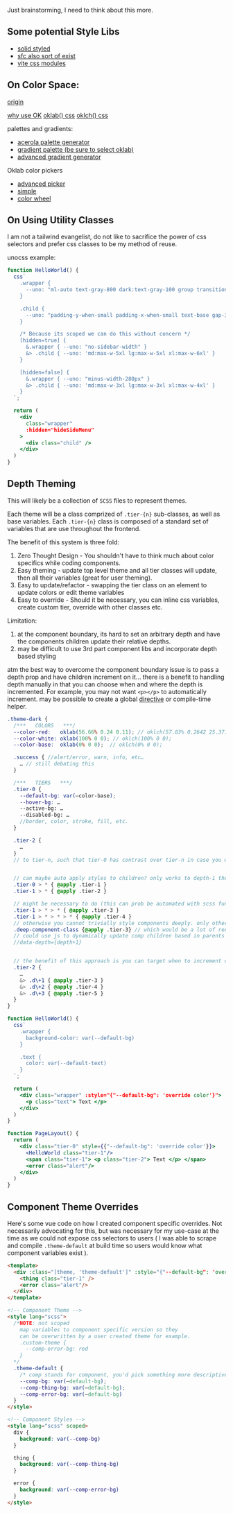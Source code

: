 Just brainstorming, I need to think about this more. 

## Some potential Style Libs
- [solid styled](https://github.com/lxsmnsyc/solid-styled)
- [sfc also sort of exist](https://github.com/lxsmnsyc/solid-sfc/blob/main/examples/counter/src/App.solid.tsx)
- [vite css modules](https://github.com/Bluskript/vite-plugin-inline-css-modules)
<!-- https://github.com/solidjs/solid-styled-jsx -->


## On Color Space:

[origin](https://bottosson.github.io/)

[why use OK](https://evilmartians.com/chronicles/oklch-in-css-why-quit-rgb-hsl)
[oklab() css](https://developer.mozilla.org/en-US/docs/Web/CSS/color_value/oklab)
[oklch() css](https://developer.mozilla.org/en-US/docs/Web/CSS/color_value/oklch)

palettes and gradients:
- [acerola palette generator](https://acerola.gg/colors.html)
- [gradient palette (be sure to select oklab)](https://colordesigner.io/gradient-generator)
- [advanced gradient generator](https://gradient.style/)

Oklab color pickers
- [advanced picker](https://oklch.com/)
- [simple](https://ok-color-picker.netlify.app/)
- [color wheel](https://observablehq.com/@shan/oklab-color-wheel)



## On Using Utility Classes

I am not a tailwind evangelist, do not like to sacrifice the power of css selectors and prefer css classes to be my method of reuse.

unocss example:
```jsx
function HelloWorld() {
  css`
    .wrapper {
      --uno: "ml-auto text-gray-800 dark:text-gray-100 group transition-all ease-in-out duration-500";
    }

    .child {
      --uno: "padding-y-when-small padding-x-when-small text-base gap-3 md:gap-6 m-auto p-4 md:py-3 flex transition-all ease-in-out duration-500"
    }

    /* Because its scoped we can do this without concern */
    [hidden=true] {
      &.wrapper { --uno: "no-sidebar-width" }
      &> .child { --uno: 'md:max-w-5xl lg:max-w-5xl xl:max-w-6xl' }
    }

    [hidden=false] {
      &.wrapper { --uno: "minus-width-280px" }
      &> .child { --uno: 'md:max-w-3xl lg:max-w-3xl xl:max-w-4xl' }
    }
  `;

  return (
    <div
      class="wrapper"
      :hidden="hideSideMenu"
    >
      <div class="child" />
    </div>
  )
}
```


## Depth Theming

This will likely be a collection of `SCSS` files to represent themes.

Each theme will be a class comprized of `.tier-{n}` sub-classes, as well as base variables.
Each `.tier-{n}` class is composed of a standard set of variables that are use throughout the frontend.

The benefit of this system is three fold:
1. Zero Thought Design - You shouldn't have to think much about color specifics while coding components.
2. Easy theming - update top level theme and all tier classes will update, then all their variables (great for user theming).
3. Easy to update/refactor - swapping the tier class on an element to update colors or edit theme variables
4. Easy to override - Should it be necessary, you can inline css variables, create custom tier, override with other classes etc.

Limitation:
1. at the component boundary, its hard to set an arbitrary depth and have the components children update their relative depths.
2. may be difficult to use 3rd part component libs and incorporate depth based styling

atm the best way to overcome the component boundary issue is to pass a depth prop and have children increment on it...
there is a benefit to handling depth manually in that you can choose when and where the depth is incremented.
For example, you may not want `<p></p>` to automatically increment.
may be possible to create a global [directive](https://docs.solidjs.com/references/api-reference/special-jsx-attributes/use_) or compile-time helper.

```scss
.theme-dark {
  /***   COLORS   ***/
  --color-red:   oklab(56.66% 0.24 0.11); // oklch(57.83% 0.2642 25.37)
  --color-white: oklab(100% 0 0); // oklch(100% 0 0);
  --color-base:  oklab(0% 0 0);  // oklch(0% 0 0);

  .success { //alert/error, warn, info, etc…
    … // still debating this
  }

  /***   TIERS   ***/
  .tier-0 {
    --default-bg: var(—color-base);
    --hover-bg: …
    --active-bg: …
    --disabled-bg: …
    //border, color, stroke, fill, etc.
  }

  .tier-2 {
    …
  }
  // to tier-n, such that tier-0 has contrast over tier-n in case you want to cycle depths via mod n


  // can maybe auto apply styles to children? only works to depth-1 tho as it is implicit...
  .tier-0 > * { @apply .tier-1 }
  .tier-1 > * { @apply .tier-2 }

  // might be necessary to do (this can prob be automated with scss functions):
  .tier-1 > * > * { @apply .tier-3 }
  .tier-1 > * > * > * { @apply .tier-4 }
  // otherwise you cannot trivially style components deeply. only other way is @apply scss
  .deep-component-class {@apply .tier-3} // which would be a lot of redundant code
  // could use js to dynamically update comp children based in parents given depth
  //data-depth={depth+1}


  // the benefit of this approach is you can target when to increment depth
  .tier-2 {
    …
    &> .d\+1 { @apply .tier-3 }
    &> .d\+2 { @apply .tier-4 }
    &> .d\+3 { @apply .tier-5 }
  }
}
```

```jsx
function HelloWorld() {
  css`
    .wrapper {
      background-color: var(--default-bg)
    }

    .text {
      color: var(--default-text)
    }
  `;

  return (
    <div class="wrapper" :style="{"--default-bg": 'override color'}">
      <p class="text"> Text </p>
    </div>
  )
}

function PageLayout() {
  return (
    <div class="tier-0" style={{"--default-bg": 'override color'}}>
      <HelloWorld class="tier-1"/>
      <span class="tier-1"> <p class="tier-2"> Text </p> </span>
      <error class="alert"/>
    </div>
  )
}
```


## Component Theme Overrides

Here's some vue code on how I created component specific overrides. 
Not necessarily advocating for this, but was necessary for my use-case at the time
as we could not expose css selectors to users 
(
  I was able to scrape and compile `.theme-default` at build time
  so users would know what component variables exist
).
```html
<template>
  <div :class="[theme, 'theme-default']" :style="{"--default-bg": 'override color'}">
    <thing class="tier-1" />
    <error class="alert"/>
  </div>
</template>

<!-- Component Theme -->
<style lang="scss">
  /*NOTE: not scoped
    map variables to component specific version so they 
    can be overwritten by a user created theme for example.
    .custom-theme {
      --comp-error-bg: red
    }
  */
  .theme-default {
    /* comp stands for component, you'd pick something more descriptive */
    --comp-bg: var(—default-bg);
    --comp-thing-bg: var(—default-bg);
    --comp-error-bg: var(—default-bg)
  }
</style>

<!-- Component Styles -->
<style lang="scss" scoped>
  div {
    background: var(--comp-bg)
  }

  thing {
    background: var(--comp-thing-bg)
  }

  error {
    background: var(--comp-error-bg)
  }
</style>
```